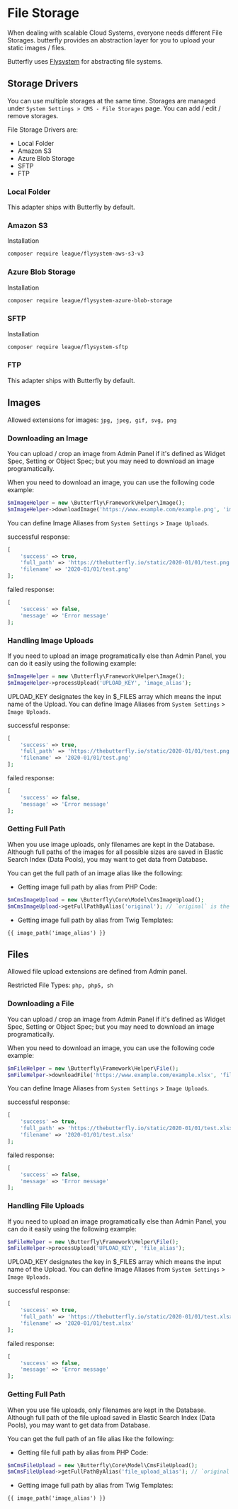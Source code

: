 # File Storage

When dealing with scalable Cloud Systems, everyone needs different File Storages. butterfly provides an abstraction layer for you 
to upload your static images / files.

Butterfly uses [Flysystem](https://flysystem.thephpleague.com/v1/docs/) for abstracting file systems. 

## Storage Drivers

You can use multiple storages at the same time. Storages are managed under `System Settings > CMS - File Storages` page. You
can add / edit / remove storages.

File Storage Drivers are:

- Local Folder
- Amazon S3
- Azure Blob Storage
- SFTP
- FTP

### Local Folder 

This adapter ships with Butterfly by default.

### Amazon S3

Installation

```bash
composer require league/flysystem-aws-s3-v3
```

### Azure Blob Storage

Installation

```bash
composer require league/flysystem-azure-blob-storage
```

### SFTP

Installation

```bash
composer require league/flysystem-sftp
```

### FTP

This adapter ships with Butterfly by default.

## Images

Allowed extensions for images: `jpg, jpeg, gif, svg, png`

### Downloading an Image

You can upload / crop an image from Admin Panel if it's defined as Widget Spec, Setting or Object Spec; but you may need to download 
an image programatically.

When you need to download an image, you can use the following code example:

```php
$mImageHelper = new \Butterfly\Framework\Helper\Image();
$mImageHelper->downloadImage('https://www.example.com/example.png', 'image_alias');
```

You can define Image Aliases from `System Settings` > `Image Uploads`.

successful response:

```php
[
    'success' => true,
    'full_path' => 'https://thebutterfly.io/static/2020-01/01/test.png',
    'filename' => '2020-01/01/test.png'
];
```

failed response:

```php
[
    'success' => false,
    'message' => 'Error message'
];
```

### Handling Image Uploads

If you need to upload an image programatically else than Admin Panel, you can do it easily using the following example:

```php
$mImageHelper = new \Butterfly\Framework\Helper\Image();
$mImageHelper->processUpload('UPLOAD_KEY', 'image_alias');
```

UPLOAD_KEY designates the key in $_FILES array which means the input name of the Upload. You can define Image Aliases from `System Settings` > `Image Uploads`.

successful response:

```php
[
    'success' => true,
    'full_path' => 'https://thebutterfly.io/static/2020-01/01/test.png',
    'filename' => '2020-01/01/test.png'
];
```

failed response:

```php
[
    'success' => false,
    'message' => 'Error message'
];
```

### Getting Full Path

When you use image uploads, only filenames are kept in the Database. Although full paths of the images for all possible sizes are 
saved in Elastic Search Index (Data Pools), you may want to get data from Database.

You can get the full path of an image alias like the following:

- Getting image full path by alias from PHP Code:

```php
$mCmsImageUpload = new \Butterfly\Core\Model\CmsImageUpload();
$mCmsImageUpload->getFullPathByAlias('original'); // `original` is the alias of image upload
```

- Getting image full path by alias from Twig Templates:

```twig
{{ image_path('image_alias') }}
```


## Files

Allowed file upload extensions are defined from Admin panel.

Restricted File Types: `php, php5, sh`

### Downloading a File

You can upload / crop an image from Admin Panel if it's defined as Widget Spec, Setting or Object Spec; but you may need to download 
an image programatically.

When you need to download an image, you can use the following code example:

```php
$mFileHelper = new \Butterfly\Framework\Helper\File();
$mFileHelper->downloadFile('https://www.example.com/example.xlsx', 'file_alias');
```

You can define Image Aliases from `System Settings` > `Image Uploads`.

successful response:

```php
[
    'success' => true,
    'full_path' => 'https://thebutterfly.io/static/2020-01/01/test.xlsx',
    'filename' => '2020-01/01/test.xlsx'
];
```

failed response:

```php
[
    'success' => false,
    'message' => 'Error message'
];
```

### Handling File Uploads

If you need to upload an image programatically else than Admin Panel, you can do it easily using the following example:

```php
$mFileHelper = new \Butterfly\Framework\Helper\File();
$mFileHelper->processUpload('UPLOAD_KEY', 'file_alias');
```

UPLOAD_KEY designates the key in $_FILES array which means the input name of the Upload. You can define Image Aliases from `System Settings` > `Image Uploads`.

successful response:

```php
[
    'success' => true,
    'full_path' => 'https://thebutterfly.io/static/2020-01/01/test.xlsx',
    'filename' => '2020-01/01/test.xlsx'
];
```

failed response:

```php
[
    'success' => false,
    'message' => 'Error message'
];
```

### Getting Full Path

When you use file uploads, only filenames are kept in the Database. Although full path of the file upload 
saved in Elastic Search Index (Data Pools), you may want to get data from Database.

You can get the full path of an file alias like the following:

- Getting file full path by alias from PHP Code:

```php
$mCmsFileUpload = new \Butterfly\Core\Model\CmsFileUpload();
$mCmsFileUpload->getFullPathByAlias('file_upload_alias'); // `original` is the alias of image upload
```

- Getting image full path by alias from Twig Templates:

```twig
{{ image_path('image_alias') }}
```